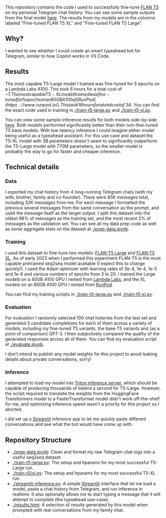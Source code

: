 This repository contains the code I used to successfully fine-tune [FLAN T5](https://huggingface.co/docs/transformers/model_doc/flan-t5) on my personal Telegram chat history. You can see some sample outputs from the final model [here](https://htmlpreview.github.io/?https://github.com/corbt/autoresponder/blob/main/results.html). The results from my models are in the columns labeled "Fine-tuned FLAN T5 XL" and "Fine-tuned FLAN T5 Large".

## Why?

I wanted to see whether I could create an smart typeahead bot for Telegram, similar to how Copilot works in VS Code.

## Results

The most capable T5-Large model I trained was fine-tuned for 5 epochs on a Lambda Labs A100. This took 6 hours for a total cost of ~$7. The most capable T5-XL model I trained was fine-tuned for 5 epochs on an 80GB A100 at [RunPod](https://www.runpod.io/). This took 16 hours for a total cost of ~$34. You can find the exact code used in training in [./train-t5-large.py](./train-t5-large.py) and [./train-t5-xl.py](./train-t5-xl.py).

You can view some sample inference results for both models side-by-side [here](https://htmlpreview.github.io/?https://github.com/corbt/autoresponder/blob/main/results.html). Both models performed significantly better than their non-fine-tuned T5 base models. With low-latency inference I could imagine either model being useful as a typeahead assistant. For this use case and dataset the T5-XL model with 3B parameters doesn't seem to significantly outperform the T5-Large model with 770M parameters, so the smaller model is probably the way to go for faster and cheaper inference.

## Technical details

### Data

I exported my chat history from 4 long-running Telegram chats (with my wife, brother, family and co-founder). There were 85K messages total, including 32K messages from me. For each message I formatted the previous several messages from the same conversation as the prompt, and used the message itself as the target output. I split this dataset into the oldest 98% of messages as the training set, and the most recent 2% of messages as the validation set. You can see all my data prep code as well as some aggregate stats on the dataset at [./prep-data.ipynb](./prep-data.ipynb).

### Training

I used this dataset to fine-tune two models: [FLAN-T5 Large](https://huggingface.co/google/flan-t5-large) and [FLAN-T5 XL](https://huggingface.co/google/flan-t5-xl). As of early 2023 when I performed this experiment FLAN-T5 is the most capable pretrained seq2seq model available (I expect this to change quickly!). I used the Adam optimizer with learning rates of 3e-4, 1e-4, 1e-5 and 1e-6 and various numbers of epochs from 3 to 20. I trained the Large models on a 40GB A100 GPU I rented from [Lambda Labs](https://lambdalabs.com/), and the XL models on an 80GB A100 GPU I rented from [RunPod](https://www.runpod.io/).

You can find my training scripts in [./train-t5-large.py](./train-t5-large.py) and [./train-t5-xl.py](./train-t5-xl.py).

### Evaluation

For evaluation I randomly selected 100 chat histories from the test set and generated 5 candidate completions for each of them across a variety of models, including my fine-tuned T5 variants, the base T5 variants and (as a point of comparison) GPT-3. I then subjectively compared the quality of the generated responses across all of them. You can find my evaluation script at [./evaluate.ipynb](./evaluate.ipynb).

I don't intend to publish any model weights for this project to avoid leaking details about private conversations, sorry!

### Inference

I attempted to load my model into [Triton inference server](https://github.com/triton-inference-server/server), which should be capable of producing thousands of tokens a second for T5-Large. However, the script required to translate the weights from the HuggingFace Transformers model to a FasterTransformer model didn't work off-the-shelf for me, and optimizing inference speed wasn't a priority for this project so I aborted.

I did set up a [Streamlit](./streamlit-inference.py) inference app to let me quickly paste different conversations and see what the bot would have come up with.

## Repository Structure

- [./prep-data.ipynb](./prep-data.ipynb): Clean and format my raw Telegram chat logs into a useful seq2seq dataset.
- [./train-t5-large.py](./train-t5-large.py): The setup and hparams for my most successful T5-Large run.
- [./train-t5/xl.py](./train-t5/xl.py): The setup and hparams for my most successful T5-XL run.
- [./streamlit-inference.py](./streamlit-inference.py): A simple [Streamlit](https://streamlit.io/) interface that let me load a model, paste a chat history from Telegram, and run inference in realtime. It also optionally allows me to start typing a message that it will attempt to complete (the typeahead use-case).
- [./results.html](https://htmlpreview.github.io/?https://github.com/corbt/autoresponder/blob/main/results.html): A selection of results generated by this model when prompted with real conversations from my family chat.

